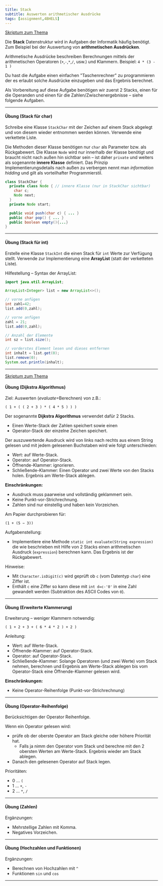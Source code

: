 ```yaml
---
title: Stack
subtitle: Auswerten arithmetischer Ausdrücke
tags: [assignment,4BHELS]
---
```


[Skriptum zum Thema](https://matejkaf.github.io/Doc/Java_3/05_VerkListen/03_VerkListen_stack.html)

Die **Stack** Datenstruktur wird in Aufgaben der Informatik häufig benötigt. Zum Beispiel bei der Auswertung von **arithmetischen Ausdrücken**.

Arithmetische Ausdrücke beschreiben Berechnungen mittels der arithmetischen Operatoren (`+`,`-`,`*`,`/`, usw.) und Klammern. Beispiel: `4 * (3 - 1 )`

Du hast die Aufgabe einen einfachen "Taschenrechner" zu programmieren der es erlaubt solche Ausdrücke einzugeben und das Ergebnis berechnet.

Als Vorbereitung auf diese Aufgabe benötigen wir zuerst 2 Stacks, einen für die Operanden und einen für die Zahlen/Zwischenergebnisse – siehe folgende Aufgaben.



---

#### Übung (Stack für char)

Schreibe eine Klasse `StackChar` mit der Zeichen auf einem Stack abgelegt und von diesem wieder entnommen werden können. Verwende eine verkettete Liste.

Die Methoden dieser Klasse benötigen nur `char` als Parameter bzw. als Rückgabewert. Die Klasse `Node` wird nur innerhalb der Klasse benötigt und braucht nicht nach außen hin sichtbar sein – ist daher `private` und weiters als sogenannte **innere Klasse** definiert. Das Prinzip Implementierungsdetails nach außen zu verbergen nennt man *information hidding* und gilt als vorteilhafter Programmierstil.

```java
class StackChar {
  private class Node { // innere Klasse (nur in StackChar sichtbar)
    char c;
    Node next;
  }
  private Node start;

  public void push(char c) { ... }
  public char pop() { ... }	
  public boolean empty(){...}
}
```



---

#### Übung (Stack für int)

Erstelle eine Klasse `StackInt` die einen Stack für `int` Werte zur Verfügung stellt. Verwende zur Implementierung eine **ArrayList** (statt der verketteten Liste).

Hilfestellung – Syntax der ArrayList:

```java
import java.util.ArrayList;

ArrayList<Integer> list = new ArrayList<>();

// vorne anfügen
int zahl=42;
list.add(0,zahl); 

// vorne anfügen
zahl = 21;
list.add(0,zahl); 

// Anzahl der Elemente
int sz = list.size();

// vorderstes Element lesen und dieses entfernen
int inhalt = list.get(0); 
list.remove(0);
System.out.println(inhalt);
```



---

[Skriptum zum Thema](https://matejkaf.github.io/Doc/Java_3/05_VerkListen/03_VerkListen_stack.html)

#### Übung (Dijkstra Algorithmus)

Ziel: Auswerten (*evaluate*=Berechnen) von z.B.:

`( 1 + ( ( 2 + 3 ) * ( 4 * 5 ) ) )`

Der sogenannte **Dijkstra Algorithmus** verwendet dafür 2 Stacks.

- Einen Werte-Stack der Zahlen speichert sowie einen 
- Operator-Stack der einzelne Zeichen speichert.

Der auszuwertende Ausdruck wird von links nach rechts aus einem String gelesen und mit jedem gelesenen Buchstaben wird wie folgt unterschieden:

- Wert: auf Werte-Stack.
- Operator: auf Operator-Stack.
- Öffnende-Klammer: ignorieren.
- Schließende-Klammer: Einen Operator und zwei Werte von den Stacks holen. 
Ergebnis am Werte-Stack ablegen.

**Einschränkungen:**

- Ausdruck muss paarweise und vollständig geklammert sein. 
- Keine Punkt-vor-Strichrechnung.
- Zahlen sind nur einstellig und haben kein Vorzeichen.

Am Papier durchprobieren für:

```
(1 + (5 − 3))
```

Aufgabenstellung:

- Implementiere eine Methode `static int evaluate(String expression)` die wie beschrieben mit Hilfe von 2 Stacks einen arithmetischen Ausdruck (`expression`) berechnen kann. Das Ergebnis ist der Rückgabewert.



Hinweise:

- Mit  `Character.isDigit(c)` wird geprüft ob `c` (vom Datentyp `char`) eine Ziffer ist.
- Enthält `c` eine Ziffer so kann diese mit `int d=c-'0'` in eine Zahl gewandelt werden (Subtraktion des ASCII Codes von `0`).



---

#### Übung (Erweiterte Klammerung)

Erweiterung – weniger Klammern notwendig: 

`( 1 + 2 + 3 + ( 6 * 4 * 2 ) + 2 )`

Anleitung:

- Wert: auf Werte-Stack.
- Öffnende-Klammer: auf Operator-Stack.
- Operator: auf Operator-Stack.
- Schließende-Klammer: Solange Operatoren (und zwei Werte) vom Stack nehmen, berechnen und Ergebnis am Werte-Stack ablegen bis vom Operator-Stack eine Öffnende-Klammer gelesen wird.

**Einschränkungen:** 

- Keine Operator-Reihenfolge (Punkt-vor-Strichrechnung)



---

#### Übung (Operator-Reihenfolge)

Berücksichtigen der Operator Reihenfolge. 

Wenn ein Operator gelesen wird:

- prüfe ob der oberste Operator am Stack gleiche oder höhere Priorität hat.
  - Falls ja nimm den Operator vom Stack und berechne mit den 2 obersten Werten am Werte-Stack.
    Ergebnis wieder am Stack ablegen.
- Danach den gelesenen Operator auf Stack legen.

Prioritäten:

- 0 ... `(`
- 1 ... `+`, `-`
- 2 ... `*`, `/`



---

#### Übung (Zahlen)

Ergänzungen:

- Mehrstellige Zahlen mit Komma.
- Negatives Vorzeichen.



---

#### Übung (Hochzahlen und Funktionen)

Ergänzungen:

-  Berechnen von Hochzahlen mit `^`
-  Funktionen `sin` und `cos`

---
